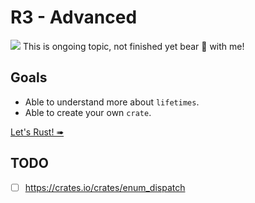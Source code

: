 # R3 - Advanced

![](/assets/kat.png) This is ongoing topic, not finished yet bear 🧸 with me!

## Goals

- Able to understand more about `lifetimes`.
- Able to create your own `crate`.

[Let's Rust! ➠](./lifetimes.md)

## TODO

- [ ] https://crates.io/crates/enum_dispatch
